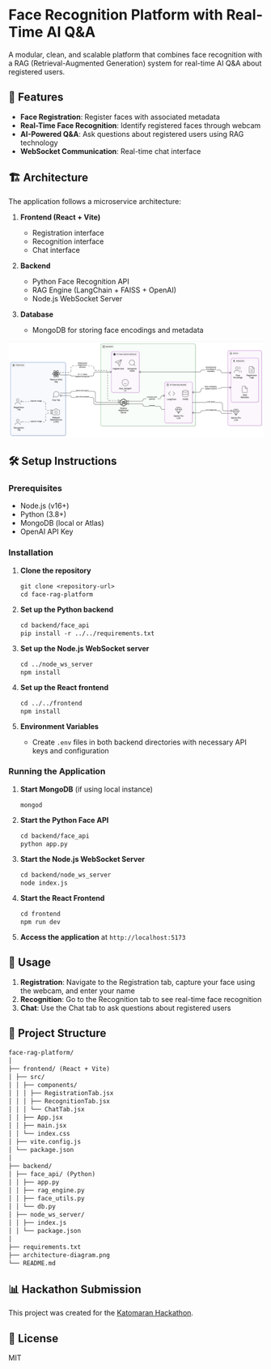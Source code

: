# Face Recognition Platform with Real-Time AI Q&A

A modular, clean, and scalable platform that combines face recognition with a RAG (Retrieval-Augmented Generation) system for real-time AI Q&A about registered users.

## 🚀 Features

- **Face Registration**: Register faces with associated metadata
- **Real-Time Face Recognition**: Identify registered faces through webcam
- **AI-Powered Q&A**: Ask questions about registered users using RAG technology
- **WebSocket Communication**: Real-time chat interface

## 🏗️ Architecture

The application follows a microservice architecture:

1. **Frontend (React + Vite)**
   - Registration interface
   - Recognition interface
   - Chat interface

2. **Backend**
   - Python Face Recognition API
   - RAG Engine (LangChain + FAISS + OpenAI)
   - Node.js WebSocket Server

3. **Database**
   - MongoDB for storing face encodings and metadata

![Architecture Diagram](./Project_Architecture.png)

## 🛠️ Setup Instructions

### Prerequisites
- Node.js (v16+)
- Python (3.8+)
- MongoDB (local or Atlas)
- OpenAI API Key

### Installation

1. **Clone the repository**
   ```
   git clone <repository-url>
   cd face-rag-platform
   ```

2. **Set up the Python backend**
   ```
   cd backend/face_api
   pip install -r ../../requirements.txt
   ```

3. **Set up the Node.js WebSocket server**
   ```
   cd ../node_ws_server
   npm install
   ```

4. **Set up the React frontend**
   ```
   cd ../../frontend
   npm install
   ```

5. **Environment Variables**
   - Create `.env` files in both backend directories with necessary API keys and configuration

### Running the Application

1. **Start MongoDB** (if using local instance)
   ```
   mongod
   ```

2. **Start the Python Face API**
   ```
   cd backend/face_api
   python app.py
   ```

3. **Start the Node.js WebSocket Server**
   ```
   cd backend/node_ws_server
   node index.js
   ```

4. **Start the React Frontend**
   ```
   cd frontend
   npm run dev
   ```

5. **Access the application** at `http://localhost:5173`

## 📝 Usage

1. **Registration**: Navigate to the Registration tab, capture your face using the webcam, and enter your name
2. **Recognition**: Go to the Recognition tab to see real-time face recognition
3. **Chat**: Use the Chat tab to ask questions about registered users

## 🧩 Project Structure

```
face-rag-platform/
│
├── frontend/ (React + Vite)
│ ├── src/
│ │ ├── components/
│ │ │ ├── RegistrationTab.jsx
│ │ │ ├── RecognitionTab.jsx
│ │ │ └── ChatTab.jsx
│ │ ├── App.jsx
│ │ ├── main.jsx
│ │ └── index.css
│ ├── vite.config.js
│ └── package.json
│
├── backend/
│ ├── face_api/ (Python)
│ │ ├── app.py
│ │ ├── rag_engine.py
│ │ ├── face_utils.py
│ │ └── db.py
│ ├── node_ws_server/
│ │ ├── index.js
│ │ └── package.json
│
├── requirements.txt
├── architecture-diagram.png
└── README.md
```

## 📊 Hackathon Submission

This project was created for the [Katomaran Hackathon](https://katomaran.com).

## 📄 License

MIT
